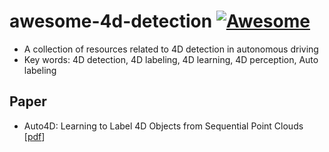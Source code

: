 # awesome-4d-detection [![Awesome](https://cdn.rawgit.com/sindresorhus/awesome/d7305f38d29fed78fa85652e3a63e154dd8e8829/media/badge.svg)](https://github.com/Fungungun/awesome-4d-detection)

* A collection of resources related to 4D detection in autonomous driving
* Key words: 4D detection, 4D labeling, 4D learning, 4D perception, Auto labeling


## Paper

* Auto4D: Learning to Label 4D Objects from Sequential Point Clouds \[[pdf](https://arxiv.org/pdf/2101.06586.pdf)\]

